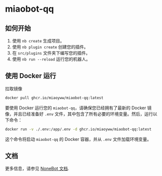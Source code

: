 # miaobot-qq

## 如何开始

1. 使用 `nb create` 生成项目。
2. 使用 `nb plugin create` 创建您的插件。
3. 在 `src/plugins` 文件夹下编写您的插件。
4. 使用 `nb run --reload` 运行您的机器人。

## 使用 Docker 运行

拉取镜像


```bash
docker pull ghcr.io/miaoyww/miaobot-qq:latest
```

要使用 Docker 运行您的 `miaobot-qq`，请确保您已经拥有了最新的 Docker 镜像，并且已经准备好 `.env` 文件，其中包含了所有必要的环境变量。然后，运行以下命令：

```bash
docker run -v ./.env:/app/.env -d ghcr.io/miaoyww/miaobot-qq:latest
```

这个命令将启动 `miaobot-qq` 的 Docker 容器，并从 `.env` 文件加载环境变量。

## 文档

更多信息，请参见 [NoneBot 文档](https://nonebot.dev/).
